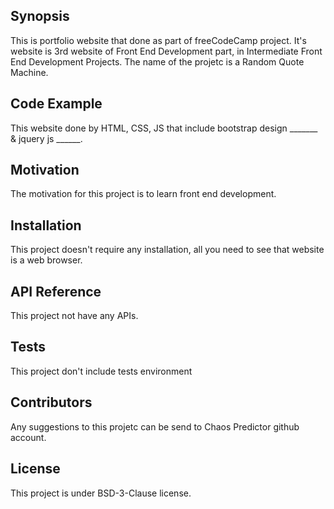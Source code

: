 ## Synopsis

This is portfolio website that done as part of freeCodeCamp project. It's website is 3rd website of Front End Development part, in Intermediate Front End Development Projects. The name of the projetc is a Random Quote Machine.

## Code Example

This website done by HTML, CSS, JS that include bootstrap design _______ & jquery js ______.

## Motivation

The motivation for this project is to learn front end development.

## Installation

This project doesn't require any installation, all you need to see that website is a web browser.

## API Reference

This project not have any APIs. 

## Tests

This project don't include tests environment

## Contributors

Any suggestions to this projetc can be send to Chaos Predictor github account.

## License

This project is under BSD-3-Clause license.
